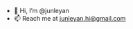 - 👋 Hi, I’m @junleyan
- 📫 Reach me at junleyan.hi@gmail.com

<!---
junleyan/junleyan is a ✨ special ✨ repository because its `README.md` (this file) appears on your GitHub profile.
You can click the Preview link to take a look at your changes.
--->
